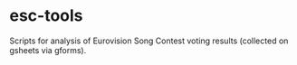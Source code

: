 # esc-tools

Scripts for analysis of Eurovision Song Contest voting results (collected on gsheets via gforms).

